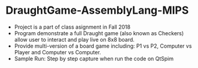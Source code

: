 # DraughtGame-AssemblyLang-MIPS
- Project is a part of class asignment in Fall 2018
- Program demonstrate a full Draught game (also known as Checkers) allow user to interact and play live on 8x8 board. 
- Provide multi-version of a board game including: P1 vs P2, Computer vs Player and Computer vs Computer.
- Sample Run: Step by step capture when run the code on QtSpim

